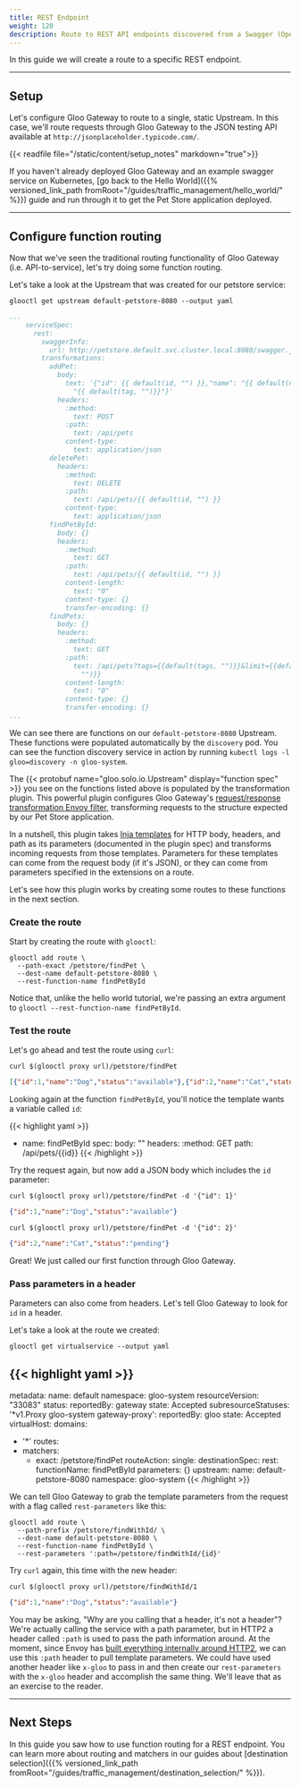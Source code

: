 ```yaml
---
title: REST Endpoint
weight: 120
description: Route to REST API endpoints discovered from a Swagger (OpenAPI) specification
---
```


In this guide we will create a route to a specific REST endpoint.

---

## Setup

Let's configure Gloo Gateway to route to a single, static Upstream. In this case, we'll route requests through Gloo Gateway to the JSON testing API available at `http://jsonplaceholder.typicode.com/`. 

{{< readfile file="/static/content/setup_notes" markdown="true">}}

If you haven't already deployed Gloo Gateway and an example swagger service on Kubernetes, [go back to the Hello World]({{% versioned_link_path fromRoot="/guides/traffic_management/hello_world/" %}}) guide and run through it to get the Pet Store application deployed.

---

## Configure function routing

Now that we've seen the traditional routing functionality of Gloo Gateway (i.e. API-to-service), let's try doing some function routing.

Let's take a look at the Upstream that was created for our petstore service:

```shell
glooctl get upstream default-petstore-8080 --output yaml
```
```yaml
...
    serviceSpec:
      rest:
        swaggerInfo:
          url: http://petstore.default.svc.cluster.local:8080/swagger.json
        transformations:
          addPet:
            body:
              text: '{"id": {{ default(id, "") }},"name": "{{ default(name, "")}}","tag":
                "{{ default(tag, "")}}"}'
            headers:
              :method:
                text: POST
              :path:
                text: /api/pets
              content-type:
                text: application/json
          deletePet:
            headers:
              :method:
                text: DELETE
              :path:
                text: /api/pets/{{ default(id, "") }}
              content-type:
                text: application/json
          findPetById:
            body: {}
            headers:
              :method:
                text: GET
              :path:
                text: /api/pets/{{ default(id, "") }}
              content-length:
                text: "0"
              content-type: {}
              transfer-encoding: {}
          findPets:
            body: {}
            headers:
              :method:
                text: GET
              :path:
                text: /api/pets?tags={{default(tags, "")}}&limit={{default(limit,
                  "")}}
              content-length:
                text: "0"
              content-type: {}
              transfer-encoding: {}
...
```

We can see there are functions on our `default-petstore-8080` Upstream. These functions were populated automatically by the `discovery` pod. You can see the function discovery service in action by running `kubectl logs -l gloo=discovery -n gloo-system`.

The {{< protobuf name="gloo.solo.io.Upstream" display="function spec" >}} you see on the functions listed above is populated by the transformation plugin. This powerful plugin configures Gloo Gateway's [request/response transformation Envoy filter](https://github.com/solo-io/envoy-transformation), transforming requests to the structure expected by our Pet Store application.

In a nutshell, this plugin takes [Inja templates](https://github.com/pantor/inja) for HTTP body, headers, and path as its parameters (documented in the plugin spec) and transforms incoming requests from those templates. Parameters for these templates can come from the request body (if it's JSON), or they can come from parameters specified in the extensions on a route.

Let's see how this plugin works by creating some routes to these functions in the next section.

### Create the route

Start by creating the route with `glooctl`:

```shell
glooctl add route \
  --path-exact /petstore/findPet \
  --dest-name default-petstore-8080 \
  --rest-function-name findPetById
```

Notice that, unlike the hello world tutorial, we're passing an extra argument to `glooctl --rest-function-name findPetById`.

### Test the route

Let's go ahead and test the route using `curl`:

```shell
curl $(glooctl proxy url)/petstore/findPet
```

```json
[{"id":1,"name":"Dog","status":"available"},{"id":2,"name":"Cat","status":"pending"}]
```

Looking again at the function `findPetById`, you'll notice the template wants a variable called `id`:

{{< highlight yaml >}}
- name: findPetById
  spec:
    body: ""
    headers:
      :method: GET
    path: /api/pets/{{id}}
{{< /highlight >}}

Try the request again, but now add a JSON body which includes the `id` parameter:

```shell
curl $(glooctl proxy url)/petstore/findPet -d '{"id": 1}'
```

```json
{"id":1,"name":"Dog","status":"available"}
```

```shell
curl $(glooctl proxy url)/petstore/findPet -d '{"id": 2}'
```

 ```json
{"id":2,"name":"Cat","status":"pending"}
```

Great! We just called our first function through Gloo Gateway.

### Pass parameters in a header

Parameters can also come from headers. Let's tell Gloo Gateway to look for `id` in a header.

Let's take a look at the route we created:
```shell
glooctl get virtualservice --output yaml
```

{{< highlight yaml >}}
---
metadata:
  name: default
  namespace: gloo-system
  resourceVersion: "33083"
status:
  reportedBy: gateway
  state: Accepted
  subresourceStatuses:
    '*v1.Proxy gloo-system gateway-proxy':
      reportedBy: gloo
      state: Accepted
virtualHost:
  domains:
  - '*'
  routes:
  - matchers:
     - exact: /petstore/findPet
    routeAction:
      single:
        destinationSpec:
          rest:
            functionName: findPetById
            parameters: {}
        upstream:
          name: default-petstore-8080
          namespace: gloo-system
{{< /highlight >}}

We can tell Gloo Gateway to grab the template parameters from the request with a flag called `rest-parameters` like this:

```shell
glooctl add route \
  --path-prefix /petstore/findWithId/ \
  --dest-name default-petstore-8080 \
  --rest-function-name findPetById \
  --rest-parameters ':path=/petstore/findWithId/{id}'
```

Try `curl` again, this time with the new header:

```shell
curl $(glooctl proxy url)/petstore/findWithId/1
```

```json
{"id":1,"name":"Dog","status":"available"}
```

You may be asking, "Why are you calling that a header, it's not a header"? We're actually calling the service with a path parameter, but in HTTP2 a header called `:path` is used to pass the path information around. At the moment, since Envoy has [built everything internally around HTTP2](https://www.envoyproxy.io/docs/envoy/v1.11.0/intro/arch_overview/http/http_connection_management), we can use this `:path` header to pull template parameters. We could have used another header like `x-gloo` to pass in and then create our `rest-parameters` with the `x-gloo` header and accomplish the same thing. We'll leave that as an exercise to the reader.

---

## Next Steps

In this guide you saw how to use function routing for a REST endpoint. You can learn more about routing and matchers in our guides about [destination selection]({{% versioned_link_path fromRoot="/guides/traffic_management/destination_selection/" %}}).
